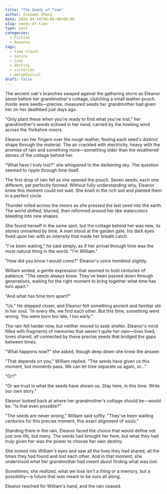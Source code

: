 ```yaml
---
title: "The Seeds of Time"
author: Xiaowen Zhang
date: 2024-04-14T08:00:00+08:00
slug: seeds-of-time
type: post
categories:
  - Fiction
  - Romance
tags:
  - time travel
  - nature
  - love
  - destiny
  - victorian
  - metaphysical
draft: false
---
```


The ancient oak's branches swayed against the gathering storm as Eleanor stood before her grandmother's cottage, clutching a small leather pouch. Inside were seeds—precise, measured seeds her grandmother had given her on her deathbed just days ago.

"Only plant these when you're ready to find what you've lost," her grandmother's words echoed in her mind, carried by the howling wind across the Yorkshire moors.

Eleanor ran her fingers over the rough leather, feeling each seed's distinct shape through the material. The air crackled with electricity, heavy with the promise of rain and something more—something older than the weathered stones of the cottage behind her.

"What have I truly lost?" she whispered to the darkening sky. The question seemed to ripple through time itself.

The first drop of rain fell as she opened the pouch. Seven seeds, each one different, yet perfectly formed. Without fully understanding why, Eleanor knew this moment could not wait. She knelt in the rich soil and planted them in a perfect circle.

Thunder rolled across the moors as she pressed the last seed into the earth. The world shifted, blurred, then reformed around her like watercolors bleeding into new shapes.

She found herself in the same spot, but the cottage behind her was new, its stones unmarked by time. A man stood at the garden gate, his dark eyes fixed upon her with an intensity that made her breath catch.

"I've been waiting," he said simply, as if her arrival through time was the most natural thing in the world. "I'm William."

"How did you know I would come?" Eleanor's voice trembled slightly.

William smiled, a gentle expression that seemed to hold centuries of patience. "The seeds always know. They've been passed down through generations, waiting for the right moment to bring together what time has torn apart."

"And what has time torn apart?"

"Us." He stepped closer, and Eleanor felt something ancient and familiar stir in her soul. "In every life, we find each other. But this time, something went wrong. You were born too late, I too early."

The rain fell harder now, but neither moved to seek shelter. Eleanor's mind filled with fragments of memories that weren't quite her own—lives lived, loves shared, all connected by these precise seeds that bridged the gaps between times.

"What happens now?" she asked, though deep down she knew the answer.

"That depends on you," William replied. "The seeds have given us this moment, but moments pass. We can let time separate us again, or..."

"Or?"

"Or we trust in what the seeds have shown us. Stay here, in this time. Write our own story."

Eleanor looked back at where her grandmother's cottage should be—would be. "Is that even possible?"

"The seeds are never wrong," William said softly. "They've been waiting centuries for this precise moment, this exact alignment of souls."

Standing there in the rain, Eleanor faced the choice that would define not just one life, but many. The seeds had brought her here, but what they had truly given her was the power to choose her own destiny.

She looked into William's eyes and saw all the lives they had shared, all the times they had found and lost each other. And in that moment, she understood what her grandmother had meant about finding what was lost.

Sometimes, she realized, what we lose isn't a thing or a memory, but a possibility—a future that was meant to be ours all along.

Eleanor reached for William's hand, and the rain ceased.